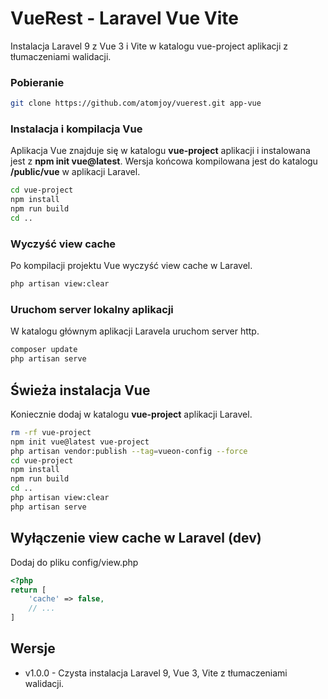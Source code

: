 # VueRest - Laravel Vue Vite

Instalacja Laravel 9 z Vue 3 i Vite w katalogu vue-project aplikacji z tłumaczeniami walidacji.

### Pobieranie

```sh
git clone https://github.com/atomjoy/vuerest.git app-vue
```

### Instalacja i kompilacja Vue

Aplikacja Vue znajduje się w katalogu **vue-project** aplikacji i instalowana jest z **npm init vue@latest**. Wersja końcowa kompilowana jest do katalogu **/public/vue** w aplikacji Laravel.

```sh
cd vue-project
npm install
npm run build
cd ..
```

### Wyczyść view cache

Po kompilacji projektu Vue wyczyść view cache w Laravel.

```sh
php artisan view:clear
```

### Uruchom server lokalny aplikacji

W katalogu głównym aplikacji Laravela uruchom server http.

```sh
composer update
php artisan serve
```

## Świeża instalacja Vue

Koniecznie dodaj w katalogu **vue-project** aplikacji Laravel.

```sh
rm -rf vue-project
npm init vue@latest vue-project
php artisan vendor:publish --tag=vueon-config --force
cd vue-project
npm install
npm run build
cd ..
php artisan view:clear
php artisan serve
```

## Wyłączenie view cache w Laravel (dev)

Dodaj do pliku config/view.php

```php
<?php
return [
    'cache' => false,
    // ...
]
```

## Wersje

- v1.0.0 - Czysta instalacja Laravel 9, Vue 3, Vite z tłumaczeniami walidacji.
